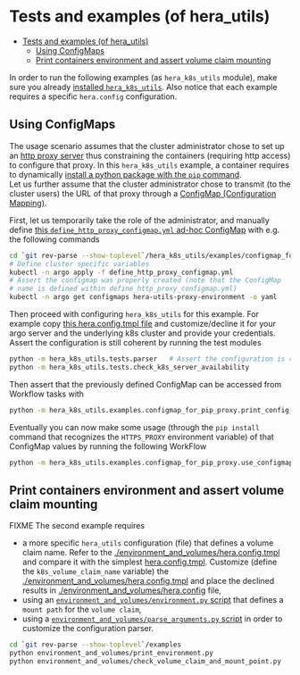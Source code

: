 # Tests and examples (of hera_utils)

- [Tests and examples (of hera\_utils)](#tests-and-examples-of-hera_utils)
  - [Using ConfigMaps](#using-configmaps)
  - [Print containers environment and assert volume claim mounting](#print-containers-environment-and-assert-volume-claim-mounting)

In order to run the following examples (as `hera_k8s_utils` module), make sure you already [installed `hera_k8s_utils`](../README.md/##hera_utils-package-installation).
Also notice that each example requires a specific `hera.config` configuration.

## Using ConfigMaps

The usage scenario assumes that the cluster administrator chose to set up an [http proxy server](https://stackoverflow.com/questions/7155529/how-does-http-proxy-work) thus constraining the containers (requiring http access) to configure that proxy.
In this `hera_k8s_utils` example, a container requires to dynamically [install a python package with the `pip` command](https://stackoverflow.com/questions/19080352/how-to-get-pip-to-work-behind-a-proxy-server).  
Let us further assume that the cluster administrator chose to transmit (to the cluster users) the URL of that proxy through a [ConfigMap (Configuration Mapping)](https://hera.readthedocs.io/en/stable/api/workflows/hera/?h=configmap#hera.workflows.ConfigMapEnvFrom).

First, let us temporarily take the role of the administrator, and manually define [this `define_http_proxy_configmap.yml` ad-hoc ConfigMap](./configmap_for_pip_proxy/define_http_proxy_configmap.yml) with e.g. the following commands

```bash
cd `git rev-parse --show-toplevel`/hera_k8s_utils/examples/configmap_for_pip_proxy
# Define cluster specific variables
kubectl -n argo apply -f define_http_proxy_configmap.yml
# Assert the configmap was properly created (note that the ConfigMap 
# name is defined within define_http_proxy_configmap.yml)
kubectl -n argo get configmaps hera-utils-proxy-environment -o yaml
```

Then proceed with configuring `hera_k8s_utils` for this example. For example copy [this hera.config.tmpl file](./configmap_for_pip_proxy/hera.config.tmpl) and customize/decline it for your argo server and the underlying k8s cluster and provide your credentials. Assert the configuration is still coherent by running the test modules

```bash
python -m hera_k8s_utils.tests.parser   # Assert the configuration is complete
python -m hera_k8s_utils.tests.check_k8s_server_availability
```

Then assert that the previously defined ConfigMap can be accessed from Workflow tasks with

```bash
python -m hera_k8s_utils.examples.configmap_for_pip_proxy.print_config_map
```

Eventually you can now make some usage (through the `pip install` command that recognizes the `HTTPS_PROXY` environment variable) of that ConfigMap values by running the following WorkFlow

```bash
python -m hera_k8s_utils.examples.configmap_for_pip_proxy.use_configmap_for_pip
```

## Print containers environment and assert volume claim mounting
FIXME
The second example requires

- a more specific `hera_utils` configuration (file) that defines a volume claim name. Refer to the [./environment_and_volumes/hera.config.tmpl](./environment_and_volumes/hera.config.tmpl) and compare it with the simplest [hera.config.tmpl](./hera.config.tmpl). Customize (define the `k8s_volume_claim_name` variable) the [./environment_and_volumes/hera.config.tmpl](./environment_and_volumes/hera.config.tmpl) and place the declined results in [./environment_and_volumes/hera.config](./environment_and_volumes/hera.config) file,
- using an [`environment_and_volumes/environment.py` script](./environment_and_volumes/environment.py) that defines a `mount path` for the `volume claim`,
- using a [`environment_and_volumes/parse_arguments.py` script](./environment_and_volumes/parse_arguments.py) in order to customize the configuration parser.

```bash
cd `git rev-parse --show-toplevel`/examples
python environment_and_volumes/print_environment.py
python environment_and_volumes/check_volume_claim_and_mount_point.py
```

